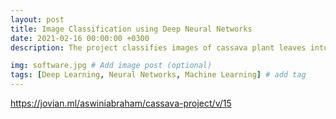 ```yaml
---
layout: post
title: Image Classification using Deep Neural Networks 
date: 2021-02-16 00:00:00 +0300
description: The project classifies images of cassava plant leaves into five categories based on the disease affecting them using neural networks. Performance of 5 different model architecures are compared. 

img: software.jpg # Add image post (optional)
tags: [Deep Learning, Neural Networks, Machine Learning] # add tag
---
```

https://jovian.ml/aswiniabraham/cassava-project/v/15
